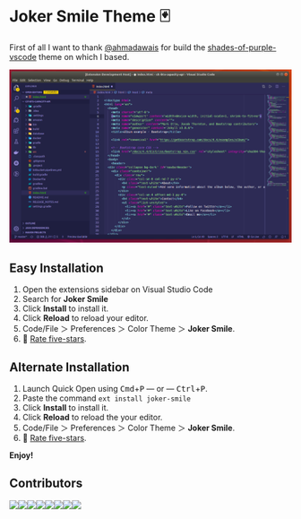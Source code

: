 # Joker Smile Theme 🃏

First of all I want to thank [@ahmadawais](https://github.com/ahmadawais) for build the [shades-of-purple-vscode](https://github.com/ahmadawais/shades-of-purple-vscode) theme on which I based.

<p align="center"> 
  <img src="./images/theme.png">
</p>

## Easy Installation

1. Open the extensions sidebar on Visual Studio Code
2. Search for **Joker Smile**
3. Click **Install** to install it.
4. Click **Reload** to reload your editor.
5. Code/File ＞ Preferences ＞ Color Theme ＞ **Joker Smile**.
6. 🌟 [Rate five-stars](https://marketplace.visualstudio.com/items?itemName=marcosvidolin.joker-smile#review-details).

## Alternate Installation

1. Launch Quick Open using <kbd>Cmd</kbd>+<kbd>P</kbd> — or — <kbd>Ctrl</kbd>+<kbd>P</kbd>.
2. Paste the command `ext install joker-smile`
3. Click **Install** to install it.
4. Click **Reload** to reload the your editor.
5. Code/File ＞ Preferences ＞ Color Theme ＞ **Joker Smile**.
6. 🌟 [Rate five-stars](https://marketplace.visualstudio.com/items?itemName=marcosvidolin.joker-smile#review-details).

**Enjoy!**

## Contributors

[![](https://sourcerer.io/fame/marcosvidolin/marcosvidolin/joker-smile/images/0)](https://sourcerer.io/fame/marcosvidolin/marcosvidolin/joker-smile/links/0)[![](https://sourcerer.io/fame/marcosvidolin/marcosvidolin/joker-smile/images/1)](https://sourcerer.io/fame/marcosvidolin/marcosvidolin/joker-smile/links/1)[![](https://sourcerer.io/fame/marcosvidolin/marcosvidolin/joker-smile/images/2)](https://sourcerer.io/fame/marcosvidolin/marcosvidolin/joker-smile/links/2)[![](https://sourcerer.io/fame/marcosvidolin/marcosvidolin/joker-smile/images/3)](https://sourcerer.io/fame/marcosvidolin/marcosvidolin/joker-smile/links/3)[![](https://sourcerer.io/fame/marcosvidolin/marcosvidolin/joker-smile/images/4)](https://sourcerer.io/fame/marcosvidolin/marcosvidolin/joker-smile/links/4)[![](https://sourcerer.io/fame/marcosvidolin/marcosvidolin/joker-smile/images/5)](https://sourcerer.io/fame/marcosvidolin/marcosvidolin/joker-smile/links/5)[![](https://sourcerer.io/fame/marcosvidolin/marcosvidolin/joker-smile/images/6)](https://sourcerer.io/fame/marcosvidolin/marcosvidolin/joker-smile/links/6)[![](https://sourcerer.io/fame/marcosvidolin/marcosvidolin/joker-smile/images/7)](https://sourcerer.io/fame/marcosvidolin/marcosvidolin/joker-smile/links/7)
